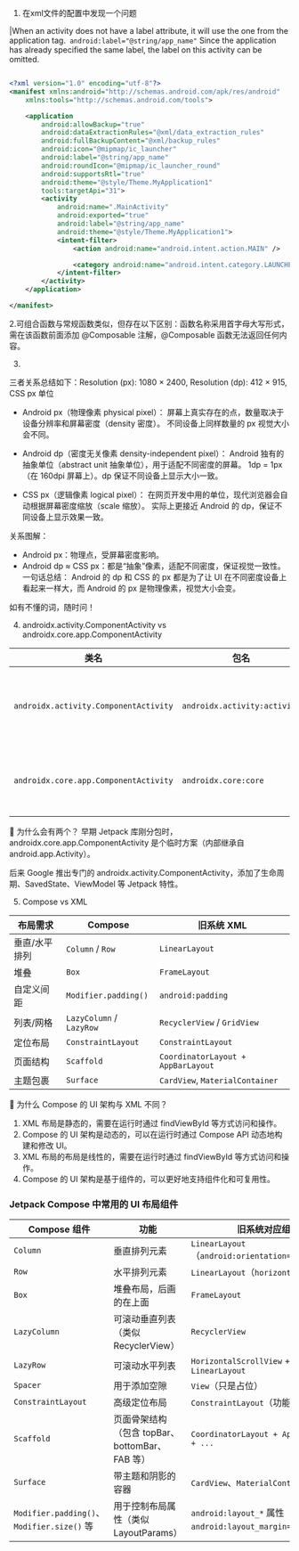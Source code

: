
1. 在xml文件的配置中发现一个问题

|When an activity does not have a label attribute, it will use the one from the application tag.` android:label="@string/app_name"` Since the application has already specified the same label, the label on this activity can be omitted.

```xml

<?xml version="1.0" encoding="utf-8"?>
<manifest xmlns:android="http://schemas.android.com/apk/res/android"
    xmlns:tools="http://schemas.android.com/tools">

    <application
        android:allowBackup="true"
        android:dataExtractionRules="@xml/data_extraction_rules"
        android:fullBackupContent="@xml/backup_rules"
        android:icon="@mipmap/ic_launcher"
        android:label="@string/app_name"
        android:roundIcon="@mipmap/ic_launcher_round"
        android:supportsRtl="true"
        android:theme="@style/Theme.MyApplication1"
        tools:targetApi="31">
        <activity
            android:name=".MainActivity"
            android:exported="true"
            android:label="@string/app_name"
            android:theme="@style/Theme.MyApplication1">
            <intent-filter>
                <action android:name="android.intent.action.MAIN" />

                <category android:name="android.intent.category.LAUNCHER" />
            </intent-filter>
        </activity>
    </application>

</manifest>
```

2.可组合函数与常规函数类似，但存在以下区别：函数名称采用首字母大写形式，需在该函数前面添加 @Composable 注解，@Composable 函数无法返回任何内容。

3. 
三者关系总结如下：Resolution (px): 1080 × 2400, Resolution (dp): 412 × 915, CSS px 单位

- Android px（物理像素 physical pixel）：
屏幕上真实存在的点，数量取决于设备分辨率和屏幕密度（density 密度）。
不同设备上同样数量的 px 视觉大小会不同。

- Android dp（密度无关像素 density-independent pixel）：
Android 独有的抽象单位（abstract unit 抽象单位），用于适配不同密度的屏幕。
1dp = 1px（在 160dpi 屏幕上）。dp 保证不同设备上显示大小一致。
- CSS px（逻辑像素 logical pixel）：
在网页开发中用的单位，现代浏览器会自动根据屏幕密度缩放（scale 缩放）。
实际上更接近 Android 的 dp，保证不同设备上显示效果一致。

关系图解：

- Android px：物理点，受屏幕密度影响。
- Android dp ≈ CSS px：都是“抽象”像素，适配不同密度，保证视觉一致性。
一句话总结：
Android 的 dp 和 CSS 的 px 都是为了让 UI 在不同密度设备上看起来一样大，而 Android 的 px 是物理像素，视觉大小会变。

如有不懂的词，随时问！


4. androidx.activity.ComponentActivity vs androidx.core.app.ComponentActivity

| 类名                                    | 包名                           | 作用                               |
| ------------------------------------- | ---------------------------- | -------------------------------- |
| `androidx.activity.ComponentActivity` | `androidx.activity:activity` | ✅ ✅ 正确的，用于 Jetpack Compose 等现代架构 |
| `androidx.core.app.ComponentActivity` | `androidx.core:core`         | ⚠️ 兼容用的，占位类，通常不应该使用              |

🧱 为什么会有两个？
早期 Jetpack 库刚分包时，androidx.core.app.ComponentActivity 是个临时方案（内部继承自 android.app.Activity）。

后来 Google 推出专门的 androidx.activity.ComponentActivity，添加了生命周期、SavedState、ViewModel 等 Jetpack 特性。

5. Compose vs XML

| 布局需求    | Compose                  | 旧系统 XML                            |
| ------- | ------------------------ | ---------------------------------- |
| 垂直/水平排列 | `Column` / `Row`         | `LinearLayout`                     |
| 堆叠      | `Box`                    | `FrameLayout`                      |
| 自定义间距   | `Modifier.padding()`     | `android:padding`                  |
| 列表/网格   | `LazyColumn` / `LazyRow` | `RecyclerView` / `GridView`        |
| 定位布局    | `ConstraintLayout`       | `ConstraintLayout`                 |
| 页面结构    | `Scaffold`               | `CoordinatorLayout + AppBarLayout` |
| 主题包裹    | `Surface`                | `CardView`, `MaterialContainer`    |

🧱 为什么 Compose 的 UI 架构与 XML 不同？

1. XML 布局是静态的，需要在运行时通过 findViewById 等方式访问和操作。
2. Compose 的 UI 架构是动态的，可以在运行时通过 Compose API 动态地构建和修改 UI。
3. XML 布局的布局是线性的，需要在运行时通过 findViewById 等方式访问和操作。
4. Compose 的 UI 架构是基于组件的，可以更好地支持组件化和可复用性。
### Jetpack Compose 中常用的 UI 布局组件

| Compose 组件                               | 功能                                | 旧系统对应组件                                                  |
| ---------------------------------------- | --------------------------------- | -------------------------------------------------------- |
| `Column`                                 | 垂直排列元素                            | `LinearLayout`（`android:orientation="vertical"`）         |
| `Row`                                    | 水平排列元素                            | `LinearLayout`（`horizontal`）                             |
| `Box`                                    | 堆叠布局，后画的在上面                       | `FrameLayout`                                            |
| `LazyColumn`                             | 可滚动垂直列表（类似 RecyclerView）          | `RecyclerView`                                           |
| `LazyRow`                                | 可滚动水平列表                           | `HorizontalScrollView` + `LinearLayout`                  |
| `Spacer`                                 | 用于添加空隙                            | `View`（只是占位）                                             |
| `ConstraintLayout`                       | 高级定位布局                            | `ConstraintLayout`（功能一样）                                 |
| `Scaffold`                               | 页面骨架结构（包含 topBar、bottomBar、FAB 等） | `CoordinatorLayout + AppBarLayout + ...`                 |
| `Surface`                                | 带主题和阴影的容器                         | `CardView`、`MaterialContainer` 等                         |
| `Modifier.padding()`、`Modifier.size()` 等 | 用于控制布局属性（类似 LayoutParams）         | `android:layout_*` 属性（比如 `android:layout_margin="16dp"`） |
